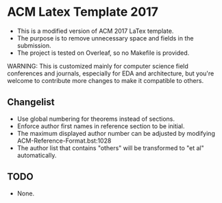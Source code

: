 # ACM Latex Template 2017
- This is a modified version of ACM 2017 LaTex template.
- The purpose is to remove unnecessary space and fields in the submission.
- The project is tested on Overleaf, so no Makefile is provided.

WARNING: This is customized mainly for computer science field
conferences and journals, especially for EDA and architecture,
but you're welcome to contribute more changes to make it compatible
to others.

## Changelist
- Use global numbering for theorems instead of sections.
- Enforce author first names in reference section to be initial.
- The maximum displayed author number can be adjusted by modifying
ACM-Reference-Format.bst:1028
- The author list that contains "others" will be transformed to "et al"
automatically.

## TODO
- None.
